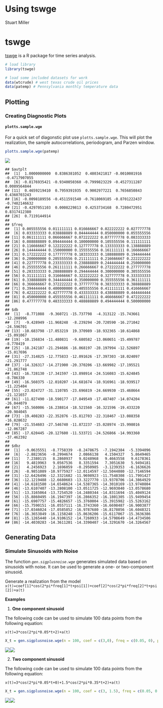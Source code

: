 Using tswge
================
Stuart Miller

# tswge

[tswge](https://cran.r-project.org/web/packages/tswge/index.html) is a R
package for time series analysis.

``` r
# load library
library(tswge)

# load some included datasets for work
data(wtcrude) # west texas crude oil prices
data(patemp) # Pennsylvania monthly temperature data
```

## Plotting

### Creating Diagnostic Plots

#### `plotts.sample.wge`

For a quick set of diagonstic plot use `plotts.sample.wge`. This will
plot the realization, the sample autocorrelations, periodogram, and
Parzen window.

``` r
plotts.sample.wge(patemp)
```

![](Using_tswge_files/figure-gfm/diag-plots-1.png)<!-- -->

    ## $autplt
    ##  [1]  1.0000000000  0.8386381052  0.4803421817 -0.0010081916 -0.4717907055
    ##  [6] -0.8176935421 -0.9340050360 -0.7999823229 -0.4527311287  0.0089564844
    ## [11]  0.4659219410  0.7959391935  0.9002977221  0.7656850843  0.4360703243
    ## [16] -0.0098189556 -0.4511591540 -0.7618069185 -0.8701222437 -0.7482146632
    ## [21] -0.4297051103  0.0008229813  0.4253734168  0.7280472951  0.8317412380
    ## [26]  0.7119144914
    ## 
    ## $freq
    ##  [1] 0.005555556 0.011111111 0.016666667 0.022222222 0.027777778
    ##  [6] 0.033333333 0.038888889 0.044444444 0.050000000 0.055555556
    ## [11] 0.061111111 0.066666667 0.072222222 0.077777778 0.083333333
    ## [16] 0.088888889 0.094444444 0.100000000 0.105555556 0.111111111
    ## [21] 0.116666667 0.122222222 0.127777778 0.133333333 0.138888889
    ## [26] 0.144444444 0.150000000 0.155555556 0.161111111 0.166666667
    ## [31] 0.172222222 0.177777778 0.183333333 0.188888889 0.194444444
    ## [36] 0.200000000 0.205555556 0.211111111 0.216666667 0.222222222
    ## [41] 0.227777778 0.233333333 0.238888889 0.244444444 0.250000000
    ## [46] 0.255555556 0.261111111 0.266666667 0.272222222 0.277777778
    ## [51] 0.283333333 0.288888889 0.294444444 0.300000000 0.305555556
    ## [56] 0.311111111 0.316666667 0.322222222 0.327777778 0.333333333
    ## [61] 0.338888889 0.344444444 0.350000000 0.355555556 0.361111111
    ## [66] 0.366666667 0.372222222 0.377777778 0.383333333 0.388888889
    ## [71] 0.394444444 0.400000000 0.405555556 0.411111111 0.416666667
    ## [76] 0.422222222 0.427777778 0.433333333 0.438888889 0.444444444
    ## [81] 0.450000000 0.455555556 0.461111111 0.466666667 0.472222222
    ## [86] 0.477777778 0.483333333 0.488888889 0.494444444 0.500000000
    ## 
    ## $db
    ##  [1]  -8.771088  -9.360721 -15.737798  -4.313122 -15.743661 -12.208996
    ##  [7]  -9.428949 -11.968248  -8.239294 -20.720590 -16.271042 -24.596701
    ## [13] -10.683798 -17.053219  19.370989 -18.932365 -10.614868 -15.091067
    ## [19] -10.156834 -11.480831  -9.680582 -13.060651 -15.499787  -8.778419
    ## [25] -18.242187 -21.294686 -16.068197 -28.197994 -12.526897 -15.017696
    ## [31] -27.314825 -12.775833 -12.091626 -17.397303 -18.024097 -21.291777
    ## [37] -14.326317 -14.271900 -20.370206 -13.669982 -17.195521 -21.862748
    ## [43] -16.728130 -17.341597 -13.898914 -24.516083 -15.624845  -8.786330
    ## [49] -16.560375 -12.010207 -14.681674 -18.916961 -18.939517 -11.225404
    ## [55] -23.024727 -31.110785 -23.696819 -24.669930 -15.468664 -21.121657
    ## [61] -11.827490 -18.590177 -17.849549 -17.487407 -14.074204 -26.044079
    ## [67] -15.560006 -16.238814 -18.521560 -16.321596 -19.433220 -20.984045
    ## [73] -19.408283 -22.352876 -15.812703 -22.318467 -13.088358 -16.828632
    ## [79] -21.554603 -27.546740 -11.872237 -15.028974 -15.998016 -12.067287
    ## [85] -17.620445 -20.127600 -11.533721 -24.526866 -14.993360 -37.462392
    ## 
    ## $dbz
    ##  [1]  -9.0635551  -8.7758339  -8.2478675  -7.1942384  -5.3394096
    ##  [6]  -2.8823656  -0.2994674   2.0866138   4.1504327   5.8649465
    ## [11]   7.2380115   8.2860937   9.0248968   9.4663558   9.6178361
    ## [16]   9.4819963   9.0567536   8.3351594   7.3051630   5.9494181
    ## [21]   4.2456923   2.1696059  -0.2950985  -3.1239353  -6.1636626
    ## [26]  -8.9851089 -10.9775927 -12.0114597 -12.5044080 -12.7146594
    ## [31] -12.6426496 -12.3321682 -11.9698923 -11.7548308 -11.7991427
    ## [36] -12.1219488 -12.6680603 -13.3227770 -13.9378706 -14.3864929
    ## [41] -14.6181580 -14.6548624 -14.5387365 -14.3010169 -13.9740804
    ## [46] -13.6107407 -13.2808100 -13.0511725 -12.9693040 -13.0578680
    ## [51] -13.3165064 -13.7254520 -14.2480344 -14.8311694 -15.4049124
    ## [56] -15.8860495 -16.1947397 -16.2866352 -16.1801305 -15.9499454
    ## [61] -15.6907757 -15.4826657 -15.3760004 -15.3915982 -15.5263162
    ## [66] -15.7590151 -16.0557111 -16.3743360 -16.6698487 -16.9003877
    ## [71] -17.0346024 -17.0585852 -16.9787680 -16.8178056 -16.6048321
    ## [76] -16.3653849 -16.1158248 -15.8636206 -15.6117067 -15.3636386
    ## [81] -15.1265440 -14.9106152 -14.7260933 -14.5798649 -14.4734506
    ## [86] -14.4030283 -14.3611201 -14.3390407 -14.3291670 -14.3264567

## Generating Data

### Simulate Sinusoids with Noise

The function *`gen.sigplusnoise.wge`* generates simulated data based on
sinusoids with noise. It can be used to generate a one- or two-component
sinusoid.

Generate a realization from the model
`x(t)=coef[1]*cos(2*pi*freq[1]*t+psi[1])+coef[2]*cos(2*pi*freq[2]*t+psi[2])+a(t)`

**Examples**

1.  **One component sinusoid**

The following code can be used to simulate 100 data points from the
following
equation:

`x(t)=3*cos(2*pi*0.05*t+2)+a(t)`

``` r
X_t = gen.sigplusnoise.wge(n = 100, coef = c(3,0), freq = c(0.05, 0), psi = c(2, 0))
```

![](Using_tswge_files/figure-gfm/one-component-sine-1.png)<!-- -->![](Using_tswge_files/figure-gfm/one-component-sine-2.png)<!-- -->

2.  **Two component sinusoid**

The following code can be used to simulate 100 data points from the
following
equation:

`x(t)=3*cos(2*pi*0.05*t+0)+1.5*cos(2*pi*0.35*t+2)+a(t)`

``` r
X_t = gen.sigplusnoise.wge(n = 100, coef = c(3, 1.5), freq = c(0.05, 0.35), psi = c(0, 2))
```

![](Using_tswge_files/figure-gfm/two-component-sine-1.png)<!-- -->![](Using_tswge_files/figure-gfm/two-component-sine-2.png)<!-- -->
